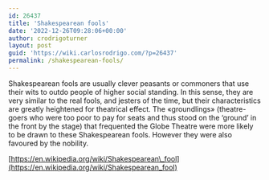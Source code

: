 ```yaml
---
id: 26437
title: 'Shakespearean fools'
date: '2022-12-26T09:28:06+00:00'
author: crodrigoturner
layout: post
guid: 'https://wiki.carlosrodrigo.com/?p=26437'
permalink: /shakespearean-fools/
---
```


Shakespearean fools are usually clever peasants or commoners that use their wits to outdo people of higher social standing. In this sense, they are very similar to the real fools, and jesters of the time, but their characteristics are greatly heightened for theatrical effect. The «groundlings» (theatre-goers who were too poor to pay for seats and thus stood on the ‘ground’ in the front by the stage) that frequented the Globe Theatre were more likely to be drawn to these Shakespearean fools. However they were also favoured by the nobility.

[https://en.wikipedia.org/wiki/Shakespearean\_fool](https://en.wikipedia.org/wiki/Shakespearean_fool)